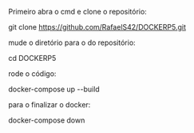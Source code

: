 Primeiro abra o cmd e clone o repositório:

 git clone https://github.com/RafaelS42/DOCKERP5.git

mude o diretório para o do repositório:

 cd DOCKERP5

rode o código:

 docker-compose up --build

para o finalizar o docker:

 docker-compose down